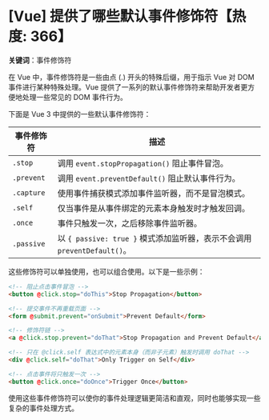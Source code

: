 # [Vue] 提供了哪些默认事件修饰符【热度: 366】

**关键词**：事件修饰符

在 Vue 中，事件修饰符是一些由点 (.) 开头的特殊后缀，用于指示 Vue 对 DOM 事件进行某种特殊处理。Vue 提供了一系列的默认事件修饰符来帮助开发者更方便地处理一些常见的 DOM 事件行为。

下面是 Vue 3 中提供的一些默认事件修饰符：

| 事件修饰符 | 描述                                                                     |
| ---------- | ------------------------------------------------------------------------ |
| `.stop`    | 调用 `event.stopPropagation()` 阻止事件冒泡。                            |
| `.prevent` | 调用 `event.preventDefault()` 阻止默认事件行为。                         |
| `.capture` | 使用事件捕获模式添加事件监听器，而不是冒泡模式。                         |
| `.self`    | 仅当事件是从事件绑定的元素本身触发时才触发回调。                         |
| `.once`    | 事件只触发一次，之后移除事件监听器。                                     |
| `.passive` | 以 `{ passive: true }` 模式添加监听器，表示不会调用 `preventDefault()`。 |

这些修饰符可以单独使用，也可以组合使用。以下是一些示例：

```html
<!-- 阻止点击事件冒泡 -->
<button @click.stop="doThis">Stop Propagation</button>

<!-- 提交事件不再重载页面 -->
<form @submit.prevent="onSubmit">Prevent Default</form>

<!-- 修饰符链 -->
<a @click.stop.prevent="doThat">Stop Propagation and Prevent Default</a>

<!-- 只在 @click.self 表达式中的元素本身（而非子元素）触发时调用 doThat -->
<div @click.self="doThat">Only Trigger on Self</div>

<!-- 点击事件将只触发一次 -->
<button @click.once="doOnce">Trigger Once</button>
```

使用这些事件修饰符可以使你的事件处理逻辑更简洁和直观，同时也能够实现一些复杂的事件处理方式。